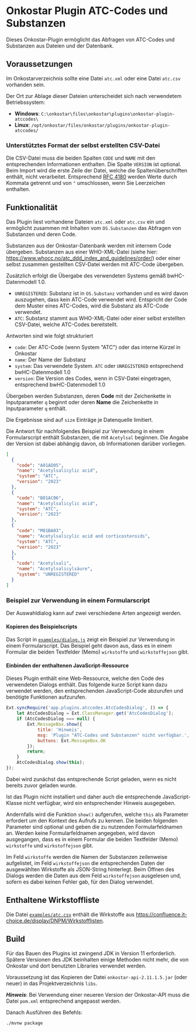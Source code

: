 # Onkostar Plugin ATC-Codes und Substanzen

Dieses Onkostar-Plugin ermöglicht das Abfragen von ATC-Codes und Substanzen aus Dateien und der Datenbank.

## Voraussetzungen

Im Onkostarverzeichnis sollte eine Datei `atc.xml` oder eine Datei `atc.csv` vorhanden sein.

Der Ort zur Ablage dieser Dateien unterscheidet sich nach verwendetem Betriebssystem:

* **Windows**: `C:\onkostar\files\onkostar\plugins\onkostar-plugin-atccodes\`
* **Linux**: `/opt/onkostar/files/onkostar/plugins/onkostar-plugin-atccodes/`

### Unterstütztes Format der selbst erstellten CSV-Datei

Die CSV-Datei muss die beiden Spalten `CODE` und `NAME` mit den entsprechenden Informationen enthalten. Die Spalte `VERSION` ist optional. 
Beim Import wird die erste Zeile der Datei, welche die Spaltenüberschriften enthält, nicht verarbeitet.
Entsprechend [RFC 4180](https://www.rfc-editor.org/rfc/rfc4180) werden Werte durch Kommata getrennt und von `"`
umschlossen,
wenn Sie Leerzeichen enthalten.

## Funktionalität

Das Plugin liest vorhandene Dateien `atc.xml` oder `atc.csv` ein und ermöglicht zusammen mit Inhalten
vom `OS.Substanzen` das Abfragen von Substanzen und deren Code.

Substanzen aus der Onkostar-Datenbank werden mit internem Code übergeben.
Substanzen aus einer WHO-XML-Datei (siehe hier: https://www.whocc.no/atc_ddd_index_and_guidelines/order/)
oder einer selbst zusammen gestellten CSV-Datei werden mit ATC-Code übergeben.

Zusätzlich erfolgt die Übergabe des verwendeten Systems gemäß bwHC-Datenmodell 1.0.

* `UNREGISTERED`: Substanz ist in `OS.Substanz` vorhanden und es wird davon auszugehen, dass kein ATC-Code verwendet
  wird. Entspricht der Code dem Muster eines ATC-Codes, wird die Substanz als ATC-Code verwendet.
* `ATC`: Substanz stammt aus WHO-XML-Datei oder einer selbst erstellten CSV-Datei, welche ATC-Codes bereitstellt.

Antworten sind wie folgt strukturiert

* `code`: Der ATC-Code (wenn System "ATC") oder das interne Kürzel in Onkostar
* `name`: Der Name der Substanz
* `system`: Das verwendete System. `ATC` oder `UNREGISTERED` entsprechend bwHC-Datenmodell 1.0
* `version`: Die Version des Codes, wenn in CSV-Datei eingetragen, entsprechend bwHC-Datenmodell 1.0

Übergeben werden Substanzen, deren **Code** mit der Zeichenkette in Inputparameter `q` beginnt oder deren **Name** die
Zeichenkette in Inputparameter `q` enthält.

Die Ergebnisse sind auf `size` Einträge je Datenquelle limitiert.

Die Antwort für nachfolgendes Beispiel zur Verwendung in einem Formularscript enthält Substanzen, die mit `Acetylsal`
beginnen. Die Angabe der Version ist dabei abhängig davon, ob Informationen darüber vorliegen.

```json
[
  {
    "code": "A01AD05",
    "name": "Acetylsalicylic acid",
    "system": "ATC",
    "version": "2023"
  },
  {
    "code": "B01AC06",
    "name": "Acetylsalicylic acid",
    "system": "ATC",
    "version": "2023"
  },
  {
    "code": "M01BA03",
    "name": "Acetylsalicylic acid and corticosteroids",
    "system": "ATC",
    "version": "2023"
  },
  {
    "code": "Acetylsali",
    "name": "Acetylsalicylsäure",
    "system": "UNREGISTERED"
  }
]
```

### Beispiel zur Verwendung in einem Formularscript

Der Auswahldialog kann auf zwei verschiedene Arten angezeigt werden.

#### Kopieren des Beispielscripts

Das Script in [`examples/dialog.js`](examples/dialog.js) zeigt ein Beispiel zur Verwendung in einem Formularscript.
Das Beispiel geht davon aus, dass es in einem Formular die beiden Textfelder (Memo) `wirkstoffe` und `wirkstoffejson`
gibt.

#### Einbinden der enthaltenen JavaScript-Ressource

Dieses Plugin enthält eine Web-Ressource, welche den Code des verwendeten Dialogs enthält. Das folgende kurze Script
kann dazu verwendet werden, den entsprechenden JavaScript-Code abzurufen und benötigte Funktionen aufzurufen.

```javascript
Ext.syncRequire('app.plugins.atccodes.AtcCodesDialog', () => {
    let AtcCodesDialog = Ext.ClassManager.get('AtcCodesDialog');
    if (AtcCodesDialog === null) {
        Ext.MessageBox.show({
            title: 'Hinweis',
            msg: 'Plugin "ATC-Codes und Substanzen" nicht verfügbar.',
            buttons: Ext.MessageBox.OK
        });
        return;
    }
    AtcCodesDialog.show(this);
});
```

Dabei wird zunächst das entsprechende Script geladen, wenn es nicht bereits zuvor geladen wurde.

Ist das Plugin nicht installiert und daher auch die entsprechende JavaScript-Klasse nicht verfügbar,
wird ein entsprechender Hinweis ausgegeben.

Andernfalls wird die Funktion `show()` aufgerufen, welche `this` als Parameter erfordert um den Kontext des Aufrufs zu
kennen.
Die beiden folgenden Parameter sind optional und geben die zu nutzenden Formularfeldnamen an.
Werden keine Formularfeldnamen angegeben, wird davon ausgegangen, dass es in einem Formular die beiden
Textfelder (Memo) `wirkstoffe` und `wirkstoffejson` gibt.

Im Feld `wirkstoffe` werden die Namen der Substanzen zeilenweise aufgelistet, im Feld `wirkstoffejson` die
entsprechenden Daten der ausgewählten Wirkstoffe als JSON-String hinterlegt. Beim Öffnen des Dialogs werden die Daten
aus dem Feld `wirkstoffejson` ausgelesen und, sofern es dabei keinen Fehler gab, für den Dialog verwendet.

## Enthaltene Wirkstoffliste

Die Datei [`examples/atc.csv`](examples/atc.csv) enthält die Wirkstoffe
aus https://confluence.it-choice.de/display/DNPM/Wirkstofflisten.

## Build

Für das Bauen des Plugins ist zwingend JDK in Version 11 erforderlich.
Spätere Versionen des JDK beinhalten einige Methoden nicht mehr, die von Onkostar und dort benutzten Libraries verwendet
werden.

Voraussetzung ist das Kopieren der Datei `onkostar-api-2.11.1.5.jar` (oder neuer) in das Projektverzeichnis `libs`.

**_Hinweis_**: Bei Verwendung einer neueren Version der Onkostar-API muss die Datei `pom.xml` entsprechend angepasst
werden.

Danach Ausführen des Befehls:

```shell
./mvnw package
```